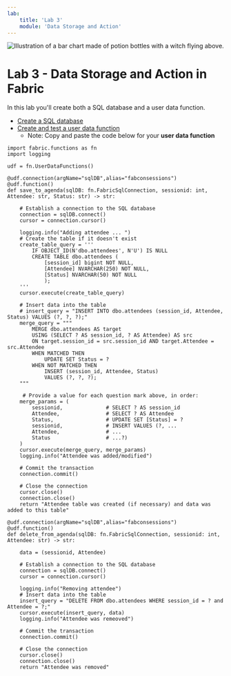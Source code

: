 ```yaml
---
lab:
    title: 'Lab 3'
    module: 'Data Storage and Action'
---
```


![Illustration of a bar chart made of potion bottles with a witch flying above.](https://github.com/shannonlindsay/WitchesGuide/assets/77289548/f9560ec5-edb1-4b9d-aa38-e57954e1d3dd)

# Lab 3 - Data Storage and Action in Fabric

In this lab you'll create both a SQL database and a user data function.

- [Create a SQL database](https://scribehow.com/viewer/3a_Create_a_SQL_database_in_Fabric__bYEC2JgDTsy0iDeZAckalw?referrer=documents)
- [Create and test a user data function](https://scribehow.com/viewer/3b_Create_and_Test_a_Fabric_User_Data_Functions__8XIFX8FIRgaSnqEGdL5QCQ?referrer=documents)
    - Note: Copy and paste the code below for your **user data function**

```
import fabric.functions as fn
import logging

udf = fn.UserDataFunctions()

@udf.connection(argName="sqlDB",alias="fabconsessions")
@udf.function()
def save_to_agenda(sqlDB: fn.FabricSqlConnection, sessionid: int, Attendee: str, Status: str) -> str:

    # Establish a connection to the SQL database
    connection = sqlDB.connect()
    cursor = connection.cursor()
  
    logging.info("Adding attendee ... ")
    # Create the table if it doesn't exist
    create_table_query = '''
        IF OBJECT_ID(N'dbo.attendees', N'U') IS NULL
        CREATE TABLE dbo.attendees (
            [session_id] bigint NOT NULL,
            [Attendee] NVARCHAR(250) NOT NULL,
            [Status] NVARCHAR(50) NOT NULL
            );
    '''
    cursor.execute(create_table_query)
 
    # Insert data into the table
    # insert_query = "INSERT INTO dbo.attendees (session_id, Attendee, Status) VALUES (?, ?, ?);"
    merge_query = """
        MERGE dbo.attendees AS target
        USING (SELECT ? AS session_id, ? AS Attendee) AS src
        ON target.session_id = src.session_id AND target.Attendee = src.Attendee
        WHEN MATCHED THEN
            UPDATE SET Status = ?
        WHEN NOT MATCHED THEN
            INSERT (session_id, Attendee, Status)
            VALUES (?, ?, ?);
    """

     # Provide a value for each question mark above, in order:
    merge_params = (
        sessionid,              # SELECT ? AS session_id
        Attendee,               # SELECT ? AS Attendee
        Status,                 # UPDATE SET [Status] = ?
        sessionid,              # INSERT VALUES (?, ...
        Attendee,               # ...
        Status                  # ...?)
    )   
    cursor.execute(merge_query, merge_params)
    logging.info("Attendee was added/modified")

    # Commit the transaction
    connection.commit()

    # Close the connection
    cursor.close()
    connection.close()               
    return "Attendee table was created (if necessary) and data was added to this table"

@udf.connection(argName="sqlDB",alias="fabconsessions")
@udf.function()
def delete_from_agenda(sqlDB: fn.FabricSqlConnection, sessionid: int, Attendee: str) -> str:

    data = (sessionid, Attendee)

    # Establish a connection to the SQL database
    connection = sqlDB.connect()
    cursor = connection.cursor()
 
    logging.info("Removing attendee")
    # Insert data into the table
    insert_query = "DELETE FROM dbo.attendees WHERE session_id = ? and Attendee = ?;"
    cursor.execute(insert_query, data)
    logging.info("Attendee was remeoved")

    # Commit the transaction
    connection.commit()

    # Close the connection
    cursor.close()
    connection.close()               
    return "Attendee was removed"

```
